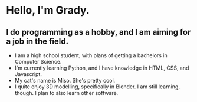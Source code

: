 # Hello, I'm Grady.

## I do programming as a hobby, and I am aiming for a job in the field.

 - I am a high school student, with plans of getting a bachelors in Computer Science.
 - I'm currently learning Python, and I have knowledge in HTML, CSS, and Javascript.
 - My cat's name is Miso. She's pretty cool.
 - I quite enjoy 3D modelling, specifically in Blender. I am still learning, though. I plan to also learn other software.

